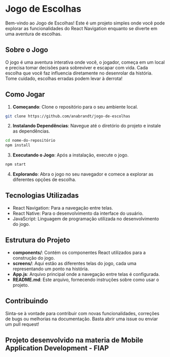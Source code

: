 # Jogo de Escolhas

Bem-vindo ao Jogo de Escolhas! Este é um projeto simples onde você pode explorar as funcionalidades do React Navigation enquanto se diverte em uma aventura de escolhas.

## Sobre o Jogo

O jogo é uma aventura interativa onde você, o jogador, começa em um local e precisa tomar decisões para sobreviver e escapar com vida. Cada escolha que você faz influencia diretamente no desenrolar da história. Tome cuidado, escolhas erradas podem levar à derrota!

## Como Jogar

1. **Começando**: Clone o repositório para o seu ambiente local.

```bash
git clone https://github.com/anabrandt/jogo-de-escolhas
```

2. **Instalando Dependências**: Navegue até o diretório do projeto e instale as dependências.

```bash
cd nome-do-repositório
npm install
```

3. **Executando o Jogo**: Após a instalação, execute o jogo.

```bash
npm start
```

4. **Explorando**: Abra o jogo no seu navegador e comece a explorar as diferentes opções de escolha.

## Tecnologias Utilizadas

- React Navigation: Para a navegação entre telas.
- React Native: Para o desenvolvimento da interface do usuário.
- JavaScript: Linguagem de programação utilizada no desenvolvimento do jogo.

## Estrutura do Projeto

- **components/**: Contém os componentes React utilizados para a construção do jogo.
- **screens/**: Aqui estão as diferentes telas do jogo, cada uma representando um ponto na história.
- **App.js**: Arquivo principal onde a navegação entre telas é configurada.
- **README.md**: Este arquivo, fornecendo instruções sobre como usar o projeto.

## Contribuindo

Sinta-se à vontade para contribuir com novas funcionalidades, correções de bugs ou melhorias na documentação. Basta abrir uma issue ou enviar um pull request!


## Projeto desenvolvido na materia de Mobile Application Development - FIAP